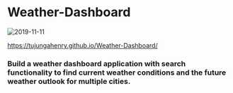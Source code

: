 # Weather-Dashboard

![2019-11-11](https://user-images.githubusercontent.com/53213039/68619422-506f0700-0480-11ea-9e81-5ed393e12541.png)

https://tujungahenry.github.io/Weather-Dashboard/

### Build a weather dashboard application with search functionality to find current weather conditions and the future weather outlook for multiple cities.
